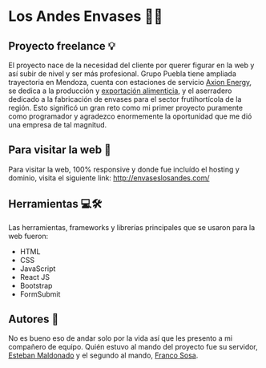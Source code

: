 # Los Andes Envases 👨‍💻
## Proyecto freelance 💡

El proyecto nace de la necesidad del cliente por querer figurar en la web y así subir de nivel y ser más profesional. Grupo Puebla tiene ampliada trayectoria en Mendoza, cuenta con estaciones de servicio <a href="http://axion.grupopuebla.com.ar/" target="_blank">Axion Energy</a>, se dedica a la producción y <a href="https://pueblafoods.com/" target="_blank">exportación alimenticia</a>, y el aserradero dedicado a la fabricación de envases para el sector frutihortícola de la región. Esto significó un gran reto como mi primer proyecto puramente como programador y agradezco enormemente la oportunidad que me dió una empresa de tal magnitud.

## Para visitar la web 🚀

Para visitar la web, 100% responsive y donde fue incluído el hosting y dominio, visita el siguiente link: http://envaseslosandes.com/

## Herramientas 💻🛠

Las herramientas, frameworks y librerías principales que se usaron para la web fueron:

- HTML
- CSS
- JavaScript
- React JS
- Bootstrap
- FormSubmit

## Autores 👥

No es bueno eso de andar solo por la vida así que les presento a mi compañero de equipo. 
Quién estuvo al mando del proyecto fue su servidor, <a href="https://github.com/steve-ux" target="_blank">Esteban Maldonado</a> y el segundo al mando, <a href="https://github.com/franksosa153" target="_blank">Franco Sosa</a>.


